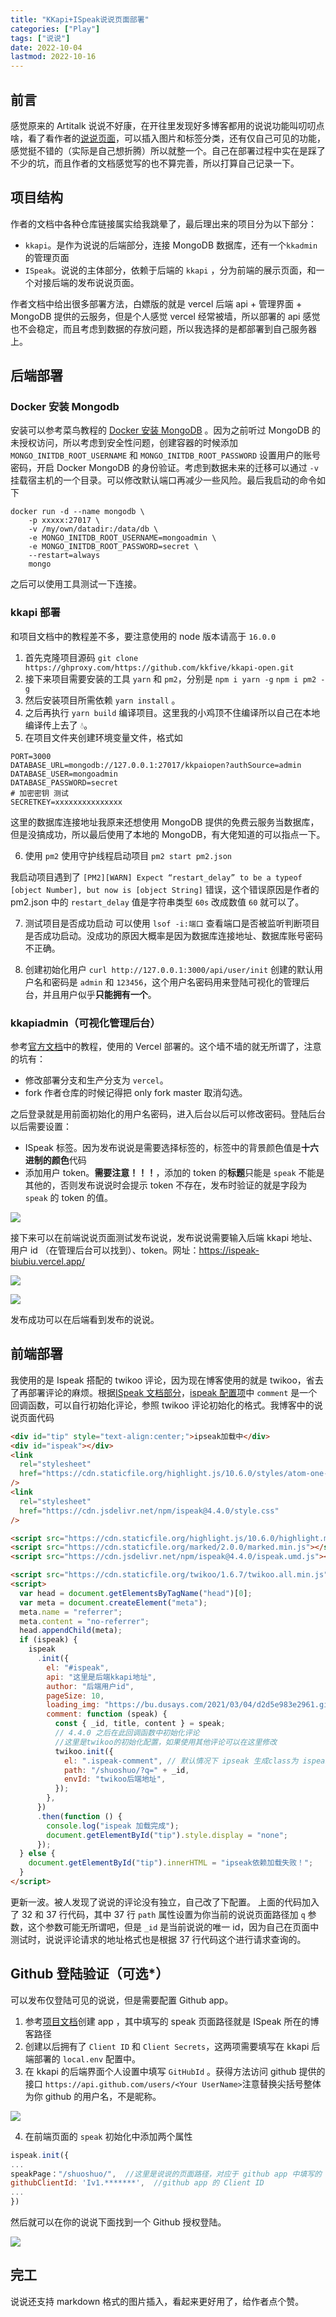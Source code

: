 ```yaml
---
title: "KKapi+ISpeak说说页面部署"
categories: ["Play"]
tags: ["说说"]
date: 2022-10-04
lastmod: 2022-10-16
---
```


## 前言

感觉原来的 Artitalk 说说不好康，在开往里发现好多博客都用的说说功能叫叨叨点啥，看了看作者的[说说页面](https://www.antmoe.com/speak/)，可以插入图片和标签分类，还有仅自己可见的功能，感觉挺不错的（实际是自己想折腾）所以就整一个。自己在部署过程中实在是踩了不少的坑，而且作者的文档感觉写的也不算完善，所以打算自己记录一下。

## 项目结构

作者的文档中各种仓库链接属实给我跳晕了，最后理出来的项目分为以下部分：

- `kkapi`。是作为说说的后端部分，连接 MongoDB 数据库，还有一个`kkadmin`的管理页面
- `ISpeak`。说说的主体部分，依赖于后端的 `kkapi` ，分为前端的展示页面，和一个对接后端的发布说说页面。

作者文档中给出很多部署方法，白嫖版的就是 vercel 后端 api + 管理界面 + MongoDB 提供的云服务，但是个人感觉 vercel 经常被墙，所以部署的 api 感觉也不会稳定，而且考虑到数据的存放问题，所以我选择的是都部署到自己服务器上。

## 后端部署

### Docker 安装 Mongodb

安装可以参考菜鸟教程的 [Docker 安装 MongoDB](https://www.runoob.com/docker/docker-install-mongodb.html) 。因为之前听过 MongoDB 的未授权访问，所以考虑到安全性问题，创建容器的时候添加 `MONGO_INITDB_ROOT_USERNAME` 和 `MONGO_INITDB_ROOT_PASSWORD` 设置用户的账号密码，开启 Docker MongoDB 的身份验证。考虑到数据未来的迁移可以通过 `-v` 挂载宿主机的一个目录。可以修改默认端口再减少一些风险。最后我启动的命令如下

```shell
docker run -d --name mongodb \
	-p xxxxx:27017 \
	-v /my/own/datadir:/data/db \
	-e MONGO_INITDB_ROOT_USERNAME=mongoadmin \
	-e MONGO_INITDB_ROOT_PASSWORD=secret \
	--restart=always
	mongo
```

之后可以使用工具测试一下连接。

### kkapi 部署

和项目文档中的教程差不多，要注意使用的 node 版本请高于 `16.0.0`

1. 首先克隆项目源码
   `git clone https://ghproxy.com/https://github.com/kkfive/kkapi-open.git`
2. 接下来项目需要安装的工具 `yarn` 和 `pm2`，分别是
   `npm i yarn -g`
   `npm i pm2 -g`
3. 然后安装项目所需依赖 `yarn install` 。
4. 之后再执行 `yarn build` 编译项目。这里我的小鸡顶不住编译所以自己在本地编译传上去了 💧。
5. 在项目文件夹创建环境变量文件，格式如

```env
PORT=3000
DATABASE_URL=mongodb://127.0.0.1:27017/kkpaiopen?authSource=admin
DATABASE_USER=mongoadmin
DATABASE_PASSWORD=secret
# 加密密钥 测试
SECRETKEY=xxxxxxxxxxxxxxx
```

这里的数据库连接地址我原来还想使用 MongoDB 提供的免费云服务当数据库，但是没搞成功，所以最后使用了本地的 MongoDB，有大佬知道的可以指点一下。

6. 使用 `pm2` 使用守护线程启动项目
   `pm2 start pm2.json`

我启动项目遇到了 `[PM2][WARN] Expect “restart_delay” to be a typeof [object Number], but now is [object String]` 错误，这个错误原因是作者的 pm2.json 中的 `restart_delay` 值是字符串类型 `60s` 改成数值 `60` 就可以了。

7. 测试项目是否成功启动
   可以使用 `lsof -i:端口` 查看端口是否被监听判断项目是否成功启动。没成功的原因大概率是因为数据库连接地址、数据库账号密码不正确。

8. 创建初始化用户
   `curl http://127.0.0.1:3000/api/user/init`
   创建的默认用户名和密码是 `admin` 和 `123456`，这个用户名密码用来登陆可视化的管理后台，并且用户似乎**只能拥有一个**。

### kkapiadmin（可视化管理后台）

参考[官方文档](https://kkapi.js.org/guide/admin/setup.html)中的教程，使用的 Vercel 部署的。这个墙不墙的就无所谓了，注意的坑有：

- 修改部署分支和生产分支为 `vercel`。
- fork 作者仓库的时候记得把 only fork master 取消勾选。

之后登录就是用前面初始化的用户名密码，进入后台以后可以修改密码。登陆后台以后需要设置：

- ISpeak 标签。因为发布说说是需要选择标签的，标签中的背景颜色值是**十六进制的颜色**代码
- 添加用户 token。**需要注意！！！**，添加的 token 的**标题**只能是 `speak` 不能是其他的，否则发布说说时会提示 token 不存在，发布时验证的就是字段为 `speak` 的 token 的值。

![](https://img.braindance.top/article/2022/10/04/c5191febc049fbed86f5b77df8367c89.png)

接下来可以在前端说说页面测试发布说说，发布说说需要输入后端 kkapi 地址、用户 id （在管理后台可以找到）、token。网址：https://ispeak-biubiu.vercel.app/

![](https://img.braindance.top/article/2022/10/04/778dcc5fe051722e4f9a919b7a9e2a61.png)

![](https://img.braindance.top/article/2022/10/04/491fff2969d731ff17d8799fe6a20d14.png)

发布成功可以在后端看到发布的说说。

## 前端部署

我使用的是 Ispeak 搭配的 twikoo 评论，因为现在博客使用的就是 twikoo，省去了再部署评论的麻烦。根据[ISpeak 文档部分](https://kkapi.js.org/posts/ispeak/)，[ispeak 配置项](https://github.com/kkfive/ISpeak/blob/master/src/types/parameter.ts)中 `comment` 是一个回调函数，可以自行初始化评论，参照 twikoo 评论初始化的格式。我博客中的说说页面代码

```html
<div id="tip" style="text-align:center;">ipseak加载中</div>
<div id="ispeak"></div>
<link
  rel="stylesheet"
  href="https://cdn.staticfile.org/highlight.js/10.6.0/styles/atom-one-dark.min.css"
/>
<link
  rel="stylesheet"
  href="https://cdn.jsdelivr.net/npm/ispeak@4.4.0/style.css"
/>

<script src="https://cdn.staticfile.org/highlight.js/10.6.0/highlight.min.js"></script>
<script src="https://cdn.staticfile.org/marked/2.0.0/marked.min.js"></script>
<script src="https://cdn.jsdelivr.net/npm/ispeak@4.4.0/ispeak.umd.js"></script>

<script src="https://cdn.staticfile.org/twikoo/1.6.7/twikoo.all.min.js"></script>
<script>
  var head = document.getElementsByTagName("head")[0];
  var meta = document.createElement("meta");
  meta.name = "referrer";
  meta.content = "no-referrer";
  head.appendChild(meta);
  if (ispeak) {
    ispeak
      .init({
        el: "#ispeak",
        api: "这里是后端kkapi地址",
        author: "后端用户id",
        pageSize: 10,
        loading_img: "https://bu.dusays.com/2021/03/04/d2d5e983e2961.gif",
        comment: function (speak) {
          const { _id, title, content } = speak;
          // 4.4.0 之后在此回调函数中初始化评论
          //这里是twikoo的初始化配置，如果使用其他评论可以在这里修改
          twikoo.init({
            el: ".ispeak-comment", // 默认情况下 ipseak 生成class为 ispeak-comment 的div
            path: "/shuoshuo/?q=" + _id,
            envId: "twikoo后端地址",
          });
        },
      })
      .then(function () {
        console.log("ispeak 加载完成");
        document.getElementById("tip").style.display = "none";
      });
  } else {
    document.getElementById("tip").innerHTML = "ipseak依赖加载失败！";
  }
</script>
```

更新一波。被人发现了说说的评论没有独立，自己改了下配置。
上面的代码加入了 32 和 37 行代码，其中 37 行 `path` 属性设置为你当前的说说页面路径加 `q` 参数，这个参数可能无所谓吧，但是 `_id` 是当前说说的唯一 id，因为自己在页面中测试时，说说评论请求的地址格式也是根据 37 行代码这个进行请求查询的。

## Github 登陆验证（可选\*）

可以发布仅登陆可见的说说，但是需要配置 Github app。

1. 参考[项目文档](https://kkapi.js.org/guide/setup/github.html)创建 app ，其中填写的 speak 页面路径就是 ISpeak 所在的博客路径
2. 创建以后拥有了 `Client ID` 和 `Client Secrets`，这两项需要填写在 kkapi 后端部署的 `local.env` 配置中。
3. 在 kkapi 的后端界面个人设置中填写 `GitHubId` 。获得方法访问 github 提供的接口
   `https://api.github.com/users/<Your UserName>`注意替换尖括号整体为你 github 的用户名，不是昵称。

![](https://file.acs.pw/picGo/2022/03/13/20220313121930.png)

4. 在前端页面的 `speak` 初始化中添加两个属性

```js
ispeak.init({
...
speakPage："/shuoshuo/",  //这里是说说的页面路径，对应于 github app 中填写的 speak 页面路径（用双引号括起来，我不知道为啥单引号不行）
githubClientId: 'Iv1.*******',  //github app 的 Client ID
...
})

```

然后就可以在你的说说下面找到一个 Github 授权登陆。

![](https://img.braindance.top/article/2022/10/04/4aeea0532e5dc44c83a6822033d9971e.png)

## 完工

说说还支持 markdown 格式的图片插入，看起来更好用了，给作者点个赞。
